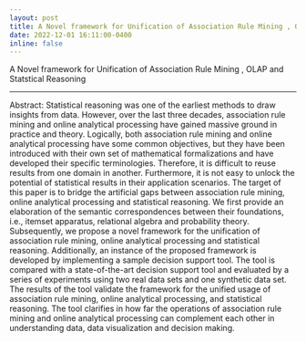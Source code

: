 ```yaml
---
layout: post
title: A Novel framework for Unification of Association Rule Mining , OLAP and Statstical Reasoning has been published in IEEE access.
date: 2022-12-01 16:11:00-0400
inline: false
---
```

A Novel framework for Unification of Association Rule Mining , OLAP and Statstical Reasoning
***
Abstract: Statistical reasoning was one of the earliest methods to draw insights from data. However, over the last three decades, association rule mining and online analytical processing have gained massive ground in practice and theory. Logically, both association rule mining and online analytical processing have some common objectives, but they have been introduced with their own set of mathematical formalizations and have developed their specific terminologies. Therefore, it is difficult to reuse results from one domain in another. Furthermore, it is not easy to unlock the potential of statistical results in their application scenarios. The target of this paper is to bridge the artificial gaps between association rule mining, online analytical processing and statistical reasoning. We first provide an elaboration of the semantic correspondences between their foundations, i.e., itemset apparatus, relational algebra and probability theory. Subsequently, we propose a novel framework for the unification of association rule mining, online analytical processing and statistical reasoning. Additionally, an instance of the proposed framework is developed by implementing a sample decision support tool. The tool is compared with a state-of-the-art decision support tool and evaluated by a series of experiments using two real data sets and one synthetic data set. The results of the tool validate the framework for the unified usage of association rule mining, online analytical processing, and statistical reasoning. The tool clarifies in how far the operations of association rule mining and online analytical processing can complement each other in understanding data, data visualization and decision making.
